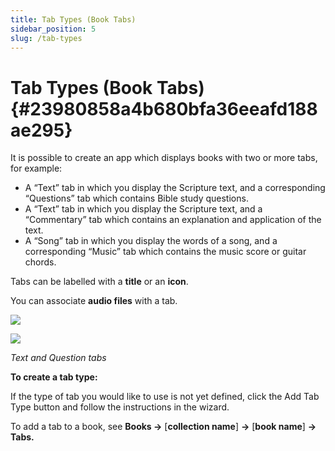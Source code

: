 ```yaml
---
title: Tab Types (Book Tabs)
sidebar_position: 5
slug: /tab-types
---
```


# Tab Types (Book Tabs) {#23980858a4b680bfa36eeafd188ae295}

It is possible to create an app which displays books with two or more tabs, for example:

- A “Text” tab in which you display the Scripture text, and a corresponding “Questions” tab which contains Bible study questions.
- A “Text” tab in which you display the Scripture text, and a “Commentary” tab which contains an explanation and application of the text.
- A “Song” tab in which you display the words of a song, and a corresponding “Music” tab which contains the music score or guitar chords.

Tabs can be labelled with a **title** or an **icon**.

You can associate **audio files** with a tab.

![](/notion_imgs/tab-types.23980858-a4b6-80d9-bf65-e079edd8fd0f.png)

![](/notion_imgs/tab-types.23980858-a4b6-8030-8718-c3ea058e76b8.png)

_Text and Question tabs_

**To create a tab type:**

If the type of tab you would like to use is not yet defined, click the Add Tab Type button and follow the instructions in the wizard.

To add a tab to a book, see **Books →** [**collection name**] **→** [**book name**] **→ Tabs.**

